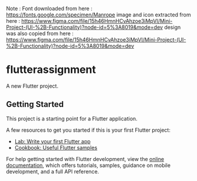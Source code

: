 Note :
    Font downloaded from here :  https://fonts.google.com/specimen/Manrope
    image and icon extracted from here : https://www.figma.com/file/15h46HmnHCvAhzoe3iMpVI/Mini-Project-(UI-%2B-Functionality)?node-id=5%3A8019&mode=dev
    design was also copied from here : https://www.figma.com/file/15h46HmnHCvAhzoe3iMpVI/Mini-Project-(UI-%2B-Functionality)?node-id=5%3A8019&mode=dev


# flutterassignment

A new Flutter project.

## Getting Started

This project is a starting point for a Flutter application.

A few resources to get you started if this is your first Flutter project:

- [Lab: Write your first Flutter app](https://docs.flutter.dev/get-started/codelab)
- [Cookbook: Useful Flutter samples](https://docs.flutter.dev/cookbook)

For help getting started with Flutter development, view the
[online documentation](https://docs.flutter.dev/), which offers tutorials,
samples, guidance on mobile development, and a full API reference.
